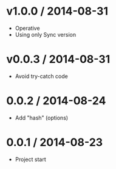 v1.0.0 / 2014-08-31
==================

  * Operative
  * Using only Sync version

v0.0.3 / 2014-08-31
==================

  * Avoid try-catch code

0.0.2 / 2014-08-24
==================

  * Add "hash" (options)

0.0.1 / 2014-08-23
==================

  * Project start
